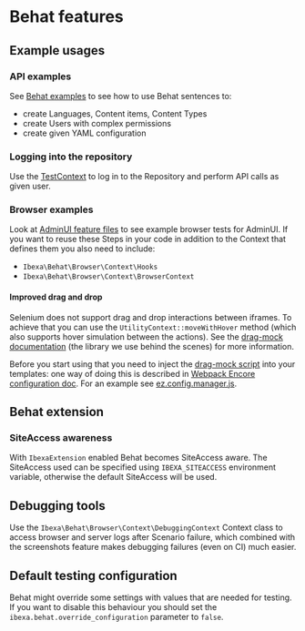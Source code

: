 # Behat features

## Example usages

### API examples
See [Behat examples](https://github.com/ibexa/behat/tree/master/features/examples) to see how to use Behat sentences to:
- create Languages, Content items, Content Types
- create Users with complex permissions
- create given YAML configuration

### Logging into the repository

Use the [TestContext](../src/lib/API/Context/TestContext.php) to log in to the Repository and perform API calls as given user.

### Browser examples

Look at [AdminUI feature files](https://github.com/ibexa/admin-ui/tree/main/features/standard) to see example browser tests for AdminUI. If you want to reuse these Steps in your code in addition to the Context that defines them you also need to include:
- `Ibexa\Behat\Browser\Context\Hooks`
- `Ibexa\Behat\Browser\Context\BrowserContext`

#### Improved drag and drop

Selenium does not support drag and drop interactions between iframes. To achieve that you can use the `UtilityContext::moveWithHover` method (which also supports hover simulation between the actions). See the [drag-mock documentation](https://github.com/andywer/drag-mock#browser) (the library we use behind the scenes) for more information.

Before you start using that you need to inject the [drag-mock script](../src/bundle/Resources/public/js/scripts/drag-mock.js) into your templates: one way of doing this is described in [Webpack Encore configuration doc](https://doc.ibexa.co/en/master/administration/back_office/back_office_elements/importing_assets_from_bundle/#configuration-from-a-bundle). For an example see [ez.config.manager.js](../src/bundle/Resources/encore/ez.config.manager.js).

## Behat extension

### SiteAccess awareness

With `IbexaExtension` enabled Behat becomes SiteAccess aware. The SiteAccess used can be specified using `IBEXA_SITEACCESS` environment variable, otherwise the default SiteAccess will be used.

## Debugging tools

Use the `Ibexa\Behat\Browser\Context\DebuggingContext` Context class to access browser and server logs after Scenario failure, which combined with the screenshots feature makes debugging failures (even on CI) much easier.

## Default testing configuration

Behat might override some settings with values that are needed for testing. If you want to disable this behaviour you should set the `ibexa.behat.override_configuration` parameter to `false`.
